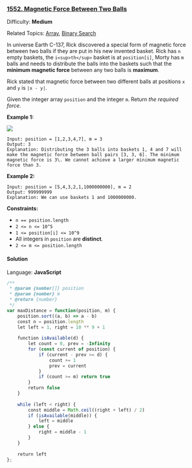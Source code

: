 ### [1552\. Magnetic Force Between Two Balls](https://leetcode.com/problems/magnetic-force-between-two-balls/)

Difficulty: **Medium**  

Related Topics: [Array](https://leetcode.com/tag/array/), [Binary Search](https://leetcode.com/tag/binary-search/)


In universe Earth C-137, Rick discovered a special form of magnetic force between two balls if they are put in his new invented basket. Rick has `n` empty baskets, the `i<sup>th</sup>` basket is at `position[i]`, Morty has `m` balls and needs to distribute the balls into the baskets such that the **minimum magnetic force** between any two balls is **maximum**.

Rick stated that magnetic force between two different balls at positions `x` and `y` is `|x - y|`.

Given the integer array `position` and the integer `m`. Return _the required force_.

**Example 1:**

![](https://assets.leetcode.com/uploads/2020/08/11/q3v1.jpg)

```
Input: position = [1,2,3,4,7], m = 3
Output: 3
Explanation: Distributing the 3 balls into baskets 1, 4 and 7 will make the magnetic force between ball pairs [3, 3, 6]. The minimum magnetic force is 3\. We cannot achieve a larger minimum magnetic force than 3.
```

**Example 2:**

```
Input: position = [5,4,3,2,1,1000000000], m = 2
Output: 999999999
Explanation: We can use baskets 1 and 1000000000.
```

**Constraints:**

*   `n == position.length`
*   `2 <= n <= 10^5`
*   `1 <= position[i] <= 10^9`
*   All integers in `position` are **distinct**.
*   `2 <= m <= position.length`


#### Solution

Language: **JavaScript**

```javascript
/**
 * @param {number[]} position
 * @param {number} m
 * @return {number}
 */
var maxDistance = function(position, m) {
    position.sort((a, b) => a - b)
    const n = position.length
    let left = 1, right = 10 ** 9 + 1
    
    function isAvailable(d) {
        let count = 0, prev = -Infinity
        for (const current of position) {
            if (current - prev >= d) {
                count += 1
                prev = current
            }
            if (count >= m) return true
        }
        return false
    }
    
    while (left < right) {
        const middle = Math.ceil((right + left) / 2)
        if (isAvailable(middle)) {
            left = middle
        } else {
            right = middle - 1
        }
    }
    
    return left
};
```